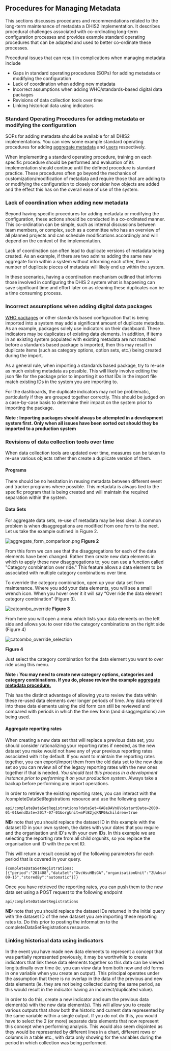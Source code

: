 ## Procedures for Managing Metadata
This sections discusses procedures and recommendations related to the long-term maintenance of metadata a DHIS2 implementation. It describes procedural challenges associated with co-ordinating long-term configuration processes and provides example standard operating procedures that can be adapted and used to better co-ordinate these processes.

Procedural issues that can result in complications when managing metadata include

- Gaps in standard operating procedures (SOPs) for adding metadata or modifying the configuration
- Lack of coordination when adding new metadata
- Incorrect assumptions when adding WHO/standards-based digital data packages
- Revisions of data collection tools over time
- Linking historical data using indicators

### Standard Operating Procedures for adding metadata or modifying the configuration

SOPs for adding metadata should be available for all DHIS2 implementations. You can view some example standard operating procedures for adding [aggregate metadata](https://docs.google.com/document/d/1VXnF5KPfiD45h6wH04kUNShQVno--TmckMHMyLqZm5I/edit?usp=sharing) and [users](https://docs.google.com/document/d/1pqEQVV5JR7tyo8Zd09vDi3RVQ9E9R782OYNl-w9-5zQ/edit?usp=sharing) respectively.

When implementing a standard operating procedure, training on each specific procedure should be performed and evaluation of its implementation should continue until the defined procedure is standard practice. These procedures often go beyond the mechanics of customization/modification of metadata and require those that are adding to or modifying the configuration to closely consider how objects are added and the effect this has on the overall ease of use of the system. 

### Lack of coordination when adding new metadata

Beyond having specific procedures for adding metadata or modifying the configuration, these actions should be conducted in a co-ordinated manner. This co-ordination can be simple, such as internal discussions between team members, or complex, such as a committee who has an overview of all planned projects and can schedule modifications accordingly and will depend on the context of the implementation.

Lack of coordination can often lead to duplicate versions of metadata being created. As an example, if there are two admins adding the same new aggregate form within a system without informing each other, then a number of duplicate pieces of metadata will likely end up within the system.

In these scenarios, having a coordination mechanism outlined that informs those involved in configuring the DHIS 2 system what is happening can save significant time and effort later on as cleaning these duplicates can be a time consuming process.

### Incorrect assumptions when adding digital data packages

[WHO packages](https://dhis2.org/who/) or other standards based configuration that is being imported into a system may add a significant amount of duplicate metadata. As an example, packages solely use indicators on their dashboard. These indicators may be duplicates of existing data elements. In addition, if items in an existing system populated with existing metadata are not matched before a standards based package is imported, then this may result in duplicate items (such as category options, option sets, etc.) being created during the import.

As a general rule, when importing a standards based package, try to re-use as much existing metadata as possible. This will likely involve editing the json file for the package prior to importing it so that IDs in the import file match existing IDs in the system you are importing to.

For the dashboards, the duplicate indicators may not be problematic, particularly if they are grouped together correctly. This should be judged on a case-by-case basis to determine their impact on the system prior to importing the package.

**Note : Importing packages should always be attempted in a development system first. Only when all issues have been sorted out should they be imported to a production system**

### Revisions of data collection tools over time

When data collection tools are updated over time, measures can be taken to re-use various objects rather then create a duplicate version of them.  

#### Programs

There should be no hesitation in reusing metadata between different event and tracker programs where possible. This metadata is always tied to the specific program that is being created and will maintain the required separation within the system.

#### Data Sets

For aggregate data sets, re-use of metadata may be less clear. A common problem is when disaggregations are modified from one form to the next. Let us take the example outlined in Figure 2.

![aggregate_form_comparison.png](resources/images/aggregate_form_comparison.png)
**Figure 2**

From this form we can see that the disaggregations for each of the data elements have been changed. Rather then create new data elements in which to apply these new disaggregations to; you can use a function called "Category combination over ride." This feature allows a data element to be associated with multiple category combinations over time.

To override the category combination, open up your data set from maintenance. Where you add your data elements, you will see a small wrench icon. When you hover over it it will say “Over ride the data element category combination” (Figure 3).

![catcombo_override](resources/images/catcombo_override.png)
**Figure 3**

From here you will open a menu which lists your data elements on the left side and allows you to over ride the category combinations on the right side (Figure 4)

![catcombo_override_selection](resources/images/catcombo_override_selection.png)

**Figure 4**

Just select the category combination for the data element you want to over ride using this menu.

**Note : You may need to create new category options, categories and category combinations. If you do, please review the example [aggregate metadata procedure.](https://docs.google.com/document/d/1VXnF5KPfiD45h6wH04kUNShQVno--TmckMHMyLqZm5I/edit?usp=sharing)**

This has the distinct advantage of allowing you to review the data within these re-used data elements over longer periods of time. Any data entered into these data elements using the old form can still be reviewed and compared with periods in which the the new form (and disaggregations) are being used. 

#### Aggregate reporting rates

When creating a new data set that will replace a previous data set, you should consider rationalizing your reporting rates if needed, as the new dataset you make would not have any of your previous reporting rates associated with it by default. If you want to maintain the reporting rates together, you can export/import them from the old data set to the new data set so you can review all of the legacy reporting rates with the new ones together if that is needed. _You should test this process in a development instance prior to performing it on your production system_. Always take a backup before performing any import operations.

In order to retrieve the existing reporting rates, you can interact with the /completeDataSetRegistrations resource and use the following query

```
api/completeDataSetRegistrations?dataSet=XA8e9AVn8Vo&startDate=2000-01-01&endDate=2017-07-01&orgUnit=mPlB2jqKNP0&children=true
```

**NB:** note that you should replace the dataset ID in this example with the dataset ID in your own system, the dates with your dates that you require and the organisation unit ID's with your own IDs. In this example we are selecting the reporting rate from all child orgunits, so you replace the organisation unit ID with the parent ID.

This will return a result consisting of the following parameters for each period that is covered in your query.

```
{completeDataSetRegistrations: [{"period":"201408","dataSet":"XvcWsuHBsGA","organisationUnit":"ZUwksatWvE8","attributeOptionCombo":"HllvX50cXC0","date":"2014-09-15","storedBy":"automatic"}]}
```

Once you have retrieved the reporting rates, you can push them to the new data set using a POST request to the following endpoint

```
api/completeDataSetRegistrations
```

**NB:** note that you should replace the dataset IDs returned in the initial query with the dataset ID of the new dataset you are importing these reporting rates to. Do this prior to posting the information to the completeDataSetRegistrations resource.

### Linking historical data using indicators

In the event you have made new data elements to represent a concept that was partially represented previously, it may be worthwhile to create indicators that link these data elements together so this data can be viewed longitudinally over time (ie. you can view data from both new and old forms in one variable when you create an output). This principal operates under the assumption that there is no overlap in the data of the previous and new data elements (ie. they are not being collected during the same period, as this would result in the indicator having an incorrect/duplicated value).

In order to do this, create a new indicator and sum the previous data element(s) with the new data element(s). This will allow you to create various outputs that show both the historic and current data represented by the same variable within a single output. If you do not do this, you would have to select the 2 (or more) separate data elements that now represent this concept when performing analysis. This would also seem disjointed as they would be represented by different lines in a chart, different rows or columns in a table etc., with data only showing for the variables during the period in which collection was being performed.
